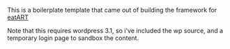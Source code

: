 This is a boilerplate template that came out of building the framework
for [eatART](http://eatart.org)

Note that this requires wordpress 3.1, so i've included the wp source,
and a temporary login page to sandbox the content.
